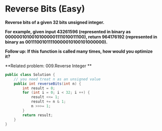 # Reverse Bits (Easy)

**Reverse bits of a given 32 bits unsigned integer.**

**For example, given input 43261596 (represented in binary as 00000010100101000001111010011100), return 964176192 (represented in binary as 00111001011110000010100101000000).**

**Follow up:
If this function is called many times, how would you optimize it?**

**Related problem: 009.Reverse Integer **

```java
public class Solution {
    // you need treat n as an unsigned value
    public int reverseBits(int n) {
        int result = 0;
        for (int i = 0; i < 32; i ++) {          
            result <<= 1;
            result += n & 1;
            n >>>= 1;
        }
        return result;
    }
}
```
